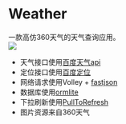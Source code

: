# Weather
一款高仿360天气的天气查询应用。<br>
![](https://github.com/ChanWong21/Weather/blob/master/screenshot/screenshot.gif)<br>
* 天气接口使用[百度天气api](http://blog.csdn.net/yongyinmg/article/details/36682683)
* 定位接口使用[百度定位](http://developer.baidu.com/map/)
* 网络请求使用Volley + [fastjson](https://github.com/alibaba/fastjson)
* 数据库使用[ormlite](https://github.com/j256/ormlite-android)
* 下拉刷新使用[PullToRefresh](https://github.com/chrisbanes/Android-PullToRefresh)
* 图片资源来自360天气
